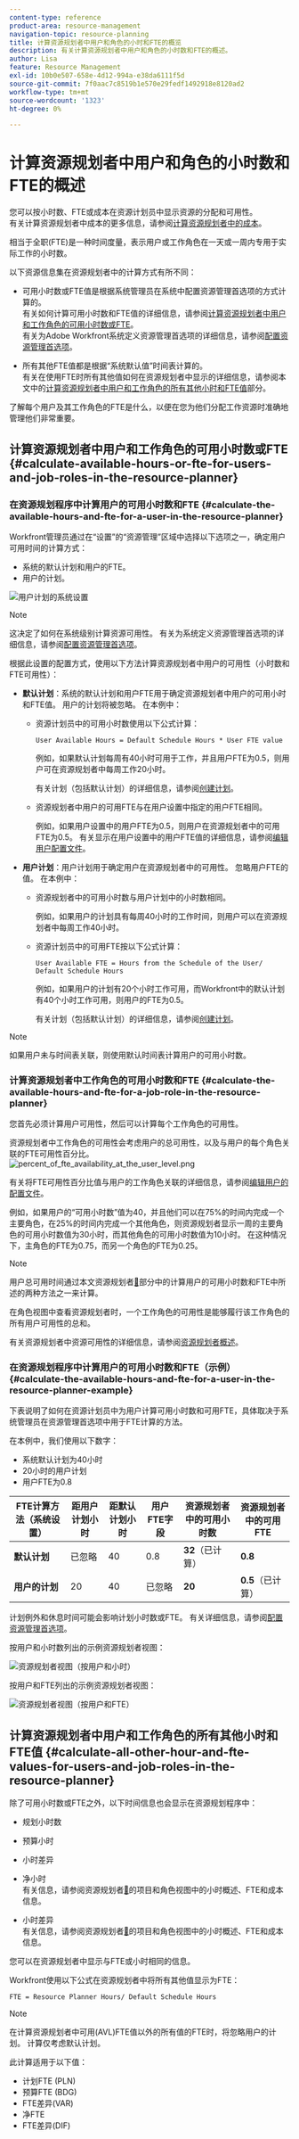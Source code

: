 ```yaml
---
content-type: reference
product-area: resource-management
navigation-topic: resource-planning
title: 计算资源规划者中用户和角色的小时和FTE的概览
description: 有关计算资源规划者中用户和角色的小时数和FTE的概述。
author: Lisa
feature: Resource Management
exl-id: 10b0e507-658e-4d12-994a-e38da6111f5d
source-git-commit: 7f0aac7c8519b1e570e29fedf1492918e8120ad2
workflow-type: tm+mt
source-wordcount: '1323'
ht-degree: 0%

---
```


# 计算资源规划者中用户和角色的小时数和FTE的概述

<!-- Audited: 5/2025 -->

<!--
<p data-mc-conditions="QuicksilverOrClassic.Draft mode">(NOTE: Alina:KEEP THIS:***Linked to: Configuring My Settings, Editing User Accounts, Planning in the Resource Planner -- *** Some of this documentation is also duplicated in this article (Scheduling): https://support.workfront.com/hc/en-us/articles/360000557174)</p>
-->

您可以按小时数、FTE或成本在资源计划员中显示资源的分配和可用性。\
有关计算资源规划者中成本的更多信息，请参阅[计算资源规划者中的成本](../../resource-mgmt/resource-planning/calculate-costs-resource-planner.md)。

相当于全职(FTE)是一种时间度量，表示用户或工作角色在一天或一周内专用于实际工作的小时数。

以下资源信息集在资源规划者中的计算方式有所不同：

* 可用小时数或FTE值是根据系统管理员在系统中配置资源管理首选项的方式计算的。\
  有关如何计算可用小时数和FTE值的详细信息，请参阅[计算资源规划者中用户和工作角色的可用小时数或FTE](#calculate-available-hours-or-fte-for-users-and-job-roles-in-the-resource-planner)。\
  有关为Adobe Workfront系统定义资源管理首选项的详细信息，请参阅[配置资源管理首选项](../../administration-and-setup/set-up-workfront/configure-system-defaults/configure-resource-mgmt-preferences.md)。

* 所有其他FTE值都是根据“系统默认值”时间表计算的。\
  有关在使用FTE时所有其他值如何在资源规划者中显示的详细信息，请参阅本文中的[计算资源规划者中用户和工作角色的所有其他小时和FTE值](#calculate-all-other-hour-and-fte-values-for-users-and-job-roles-in-the-resource-planner)部分。

了解每个用户及其工作角色的FTE是什么，以便在您为他们分配工作资源时准确地管理他们非常重要。

## 计算资源规划者中用户和工作角色的可用小时数或FTE {#calculate-available-hours-or-fte-for-users-and-job-roles-in-the-resource-planner}

### 在资源规划程序中计算用户的可用小时数和FTE {#calculate-the-available-hours-and-fte-for-a-user-in-the-resource-planner}

Workfront管理员通过在“设置”的“资源管理”区域中选择以下选项之一，确定用户可用时间的计算方式：

* 系统的默认计划和用户的FTE。
* 用户的计划。

![用户计划的系统设置](assets/setup-resource-mgmt.png)

>[!NOTE]
>
>这决定了如何在系统级别计算资源可用性。 有关为系统定义资源管理首选项的详细信息，请参阅[配置资源管理首选项](/help/quicksilver/administration-and-setup/set-up-workfront/configure-system-defaults/configure-resource-mgmt-preferences.md)。

根据此设置的配置方式，使用以下方法计算资源规划者中用户的可用性（小时数和FTE可用性）：

* **默认计划**：系统的默认计划和用户FTE用于确定资源规划者中用户的可用小时和FTE值。 用户的计划将被忽略。 在本例中：

   * 资源计划员中的可用小时数使用以下公式计算：

     `User Available Hours = Default Schedule Hours * User FTE value`

     例如，如果默认计划每周有40小时可用于工作，并且用户FTE为0.5，则用户可在资源规划者中每周工作20小时。

     有关计划（包括默认计划）的详细信息，请参阅[创建计划](/help/quicksilver/administration-and-setup/set-up-workfront/configure-timesheets-schedules/create-schedules.md)。

   * 资源规划者中用户的可用FTE与在用户设置中指定的用户FTE相同。

     例如，如果用户设置中的用户FTE为0.5，则用户在资源规划者中的可用FTE为0.5。 有关显示在用户设置中的用户FTE值的详细信息，请参阅[编辑用户配置文件](/help/quicksilver/administration-and-setup/add-users/create-and-manage-users/edit-a-users-profile.md)。

* **用户计划**：用户计划用于确定用户在资源规划者中的可用性。 忽略用户FTE的值。 在本例中：

   * 资源规划者中的可用小时数与用户计划中的小时数相同。

     例如，如果用户的计划具有每周40小时的工作时间，则用户可以在资源规划者中每周工作40小时。

   * 资源计划员中的可用FTE按以下公式计算：

     `User Available FTE = Hours from the Schedule of the User/ Default Schedule Hours`

     例如，如果用户的计划有20个小时工作可用，而Workfront中的默认计划有40个小时工作可用，则用户的FTE为0.5。

     有关计划（包括默认计划）的详细信息，请参阅[创建计划](/help/quicksilver/administration-and-setup/set-up-workfront/configure-timesheets-schedules/create-schedules.md)。

>[!NOTE]
>
>如果用户未与时间表关联，则使用默认时间表计算用户的可用小时数。

### 计算资源规划者中工作角色的可用小时数和FTE {#calculate-the-available-hours-and-fte-for-a-job-role-in-the-resource-planner}

您首先必须计算用户可用性，然后可以计算每个工作角色的可用性。

资源规划者中工作角色的可用性会考虑用户的总可用性，以及与用户的每个角色关联的FTE可用性百分比。\
![percent_of_fte_availability_at_the_user_level.png](assets/percent-of-fte-availability-at-the-user-level-350x144.png)

有关将FTE可用性百分比值与用户的工作角色关联的详细信息，请参阅[编辑用户的配置文件](../../administration-and-setup/add-users/create-and-manage-users/edit-a-users-profile.md)。

例如，如果用户的“可用小时数”值为40，并且他们可以在75%的时间内完成一个主要角色，在25%的时间内完成一个其他角色，则资源规划者显示一周的主要角色的可用小时数值为30小时，而其他角色的可用小时数值为10小时。 在这种情况下，主角色的FTE为0.75，而另一个角色的FTE为0.25。

>[!NOTE]
>
>用户总可用时间通过本文资源规划者[&#128279;](#calculate-the-available-hours-and-fte-for-a-user-in-the-resource-planner)部分中的计算用户的可用小时数和FTE中所述的两种方法之一来计算。

在角色视图中查看资源规划者时，一个工作角色的可用性是能够履行该工作角色的所有用户可用性的总和。

有关资源规划者中资源可用性的详细信息，请参阅[资源规划者概述](../../resource-mgmt/resource-planning/get-started-resource-planner.md)。

### 在资源规划程序中计算用户的可用小时数和FTE（示例） {#calculate-the-available-hours-and-fte-for-a-user-in-the-resource-planner-example}

下表说明了如何在资源计划员中为用户计算可用小时数和可用FTE，具体取决于系统管理员在资源管理首选项中用于FTE计算的方法。

在本例中，我们使用以下数字：

* 系统默认计划为40小时
* 20小时的用户计划
* 用户FTE为0.8

| FTE计算方法（系统设置） | 距用户计划&#x200B;**小时** | 距默认计划&#x200B;**小时** | **用户FTE字段** | 资源规划者中的&#x200B;**可用小时数** | 资源规划者中的&#x200B;**可用FTE** |
|---|---|---|---|---|---|
| **默认计划** | 已忽略 | 40 | 0.8 | **32**（已计算） | **0.8** |
| **用户的计划** | 20 | 40 | 已忽略 | **20** | **0.5**（已计算） |

计划例外和休息时间可能会影响计划小时数或FTE。 有关详细信息，请参阅[配置资源管理首选项](../../administration-and-setup/set-up-workfront/configure-system-defaults/configure-resource-mgmt-preferences.md)。

按用户和小时数列出的示例资源规划者视图：

![资源规划者视图（按用户和小时）](assets/resource-planner-by-user-by-hours.png)

按用户和FTE列出的示例资源规划者视图：

![资源规划者视图（按用户和FTE）](assets/resource-planner-by-user-by-fte.png)

## 计算资源规划者中用户和工作角色的所有其他小时和FTE值 {#calculate-all-other-hour-and-fte-values-for-users-and-job-roles-in-the-resource-planner}

除了可用小时数或FTE之外，以下时间信息也会显示在资源规划程序中：

* 规划小时数
* 预算小时
* 小时差异
* 净小时\
  有关信息，请参阅资源规划者[&#128279;](../../resource-mgmt/resource-planning/overview-of-planner-hour-fte-cost-information-in-role-project-views.md)的项目和角色视图中的小时概述、FTE和成本信息。

* 小时差异\
  有关信息，请参阅资源规划者[&#128279;](../../resource-mgmt/resource-planning/overview-of-planner-hour-fte-cost-information-in-role-project-views.md)的项目和角色视图中的小时概述、FTE和成本信息。

您可以在资源规划者中显示与FTE或小时相同的信息。

Workfront使用以下公式在资源规划者中将所有其他值显示为FTE：

`FTE = Resource Planner Hours/ Default Schedule Hours`

>[!NOTE]
>
>在计算资源规划者中可用(AVL)FTE值以外的所有值的FTE时，将忽略用户的计划。 计算仅考虑默认计划。

此计算适用于以下值：

* 计划FTE (PLN)
* 预算FTE (BDG)
* FTE差异(VAR)
* 净FTE
* FTE差异(DIF)
